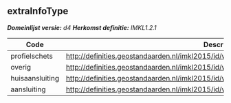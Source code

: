 ## extraInfoType

*__Domeinlijst versie:__ d4*
*__Herkomst definitie:__ IMKL1.2.1*

|__Code__ |__Description__	|
|	---	|	---	|
| profielschets | http://definities.geostandaarden.nl/imkl2015/id/waarde/ExtraDetailInfoTypeValue/profielschets |
| overig | http://definities.geostandaarden.nl/imkl2015/id/waarde/ExtraDetailInfoTypeValue/overig |
| huisaansluiting | http://definities.geostandaarden.nl/imkl2015/id/waarde/ExtraDetailInfoTypeValue/huisaansluiting |
| aansluiting | http://definities.geostandaarden.nl/imkl2015/id/waarde/ExtraDetailInfoTypeValue/aansluiting |